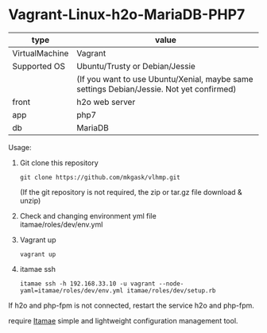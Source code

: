 # Vagrant-Linux-h2o-MariaDB-PHP7

| type | value |
|------|-------|
| VirtualMachine | Vagrant |
| Supported OS | Ubuntu/Trusty or Debian/Jessie |
| | (If you want to use Ubuntu/Xenial, maybe same settings Debian/Jessie. Not yet confirmed) |
| front | h2o web server |
| app   | php7 |
| db    | MariaDB |


Usage:

1. Git clone this repository  
    ``` 
    git clone https://github.com/mkgask/vlhmp.git  
    ```  
    (If the git repository is not required, the zip or tar.gz file download & unzip)

2. Check and changing environment yml file  
    itamae/roles/dev/env.yml

3. Vagrant up  
    ```
    vagrant up
    ```

4. itamae ssh  
    ```
    itamae ssh -h 192.168.33.10 -u vagrant --node-yaml=itamae/roles/dev/env.yml itamae/roles/dev/setup.rb
    ```

If h2o and php-fpm is not connected, restart the service h2o and php-fpm.

require [Itamae](https://github.com/itamae-kitchen/itamae) simple and lightweight configuration management tool.